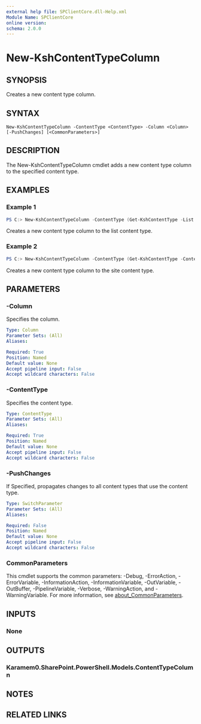 ```yaml
---
external help file: SPClientCore.dll-Help.xml
Module Name: SPClientCore
online version:
schema: 2.0.0
---
```


# New-KshContentTypeColumn

## SYNOPSIS
Creates a new content type column.

## SYNTAX

```
New-KshContentTypeColumn -ContentType <ContentType> -Column <Column> [-PushChanges] [<CommonParameters>]
```

## DESCRIPTION
The New-KshContentTypeColumn cmdlet adds a new content type column to the specified content type.

## EXAMPLES

### Example 1
```powershell
PS C:> New-KshContentTypeColumn -ContentType (Get-KshContentType -List (Get-KshList -ListTitle 'Announcements') -ContentType '0x0100EFB1758564C77D448177233D1199B912000A210B1C5CBC634C849328008B1CC306') -Column (Get-KshColumn -List (Get-KshList -ListTitle 'Announcements') -ColumnTitle 'Remarks')
```

Creates a new content type column to the list content type.

### Example 2
```powershell
PS C:> New-KshContentTypeColumn -ContentType (Get-KshContentType -ContentTypeId '0x0100EFB1758564C77D448177233D1199B912') -Column (Get-KshColumn -ColumnTitle 'Remarks') -PushChanges
```

Creates a new content type column to the site content type.

## PARAMETERS

### -Column
Specifies the column.

```yaml
Type: Column
Parameter Sets: (All)
Aliases:

Required: True
Position: Named
Default value: None
Accept pipeline input: False
Accept wildcard characters: False
```

### -ContentType
Specifies the content type.

```yaml
Type: ContentType
Parameter Sets: (All)
Aliases:

Required: True
Position: Named
Default value: None
Accept pipeline input: False
Accept wildcard characters: False
```

### -PushChanges
If Specified, propagates changes to all content types that use the content type.

```yaml
Type: SwitchParameter
Parameter Sets: (All)
Aliases:

Required: False
Position: Named
Default value: None
Accept pipeline input: False
Accept wildcard characters: False
```

### CommonParameters
This cmdlet supports the common parameters: -Debug, -ErrorAction, -ErrorVariable, -InformationAction, -InformationVariable, -OutVariable, -OutBuffer, -PipelineVariable, -Verbose, -WarningAction, and -WarningVariable. For more information, see [about_CommonParameters](http://go.microsoft.com/fwlink/?LinkID=113216).

## INPUTS

### None

## OUTPUTS

### Karamem0.SharePoint.PowerShell.Models.ContentTypeColumn

## NOTES

## RELATED LINKS
